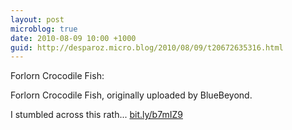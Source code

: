 ```yaml
---
layout: post
microblog: true
date: 2010-08-09 10:00 +1000
guid: http://desparoz.micro.blog/2010/08/09/t20672635316.html
---
```

Forlorn Crocodile Fish: 

Forlorn Crocodile Fish, originally uploaded by BlueBeyond.

I stumbled across this rath... [bit.ly/b7mIZ9](http://bit.ly/b7mIZ9)
